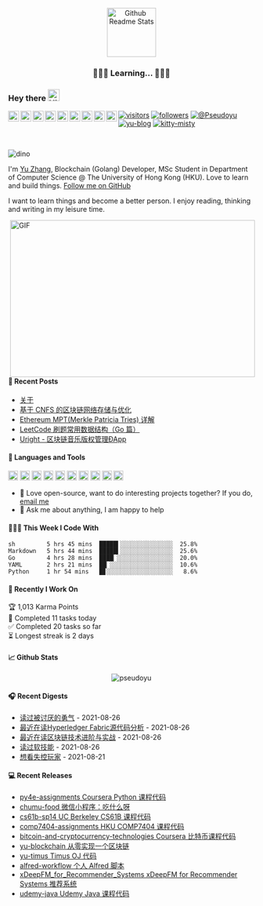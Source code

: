 <p align="center">
 <img width="100px" src="https://cdn.jsdelivr.net/gh/pseudoyu/image_hosting@master/hugo_images/profile_logo.svg" align="center" alt="Github Readme Stats" />
 <h3 align="center">👨🏻‍💻 Learning... 👨🏻‍💻</h3>
</p>

### Hey there <img src='https://cdn.jsdelivr.net/gh/pseudoyu/image_hosting@master/hugo_images/hey.gif' alt='Hi' width="24"/> 
<a href="https://github.com/pseudoyu">
  <img align="left" alt="Yu's LinkdeIn" width="22px" src="https://cdn.jsdelivr.net/npm/simple-icons@3.13.0/icons/github.svg" />
</a>
<a href="https://leetcode-cn.com/u/pseudoyu/">
  <img align="left" alt="Yu's LeetCode" width="22px" src="https://cdn.jsdelivr.net/npm/simple-icons@3.13.0/icons/leetcode.svg" />
</a>
<a href="https://www.linkedin.com/in/pseudoyu/">
  <img align="left" alt="Yu's LinkdeIn" width="22px" src="https://cdn.jsdelivr.net/npm/simple-icons@v3/icons/linkedin.svg" />
</a>
<a href="https://www.coursera.org/user/ffe947f087d1f63b161c3fcb310a6578">
  <img align="left" alt="Yu's Coursera" width="22px" src="https://cdn.jsdelivr.net/npm/simple-icons@3.13.0/icons/coursera.svg"/>
</a>
<a href="https://medium.com/@pseudoyu">
  <img align="left" alt="Yu's Medium" width="22px" src="https://cdn.jsdelivr.net/npm/simple-icons@v3/icons/medium.svg"/>
</a>
<a href="https://www.goodreads.com/user/show/121369734-yu-zhang">
  <img align="left" alt="Yu's Goodreads" width="22px" src="https://cdn.jsdelivr.net/npm/simple-icons@3.13.0/icons/goodreads.svg" />
</a>
<a href="https://www.facebook.com/pseudoyuzhang">
  <img align="left" alt="Yu's Facebook" width="22px" src="https://cdn.jsdelivr.net/npm/simple-icons@3.13.0/icons/facebook.svg"/>
</a>
<a href="https://twitter.com/pseudo_yu">
  <img align="left" alt="Yu's Twitter" width="22px" src="https://cdn.jsdelivr.net/npm/simple-icons@3.13.0/icons/twitter.svg"/>
</a>
<a href="https://www.youtube.com/channel/UCR0O0s303tGBi3P02hstQPA/">
  <img align="left" alt="Yu's YouTube" width="22px" src="https://cdn.jsdelivr.net/npm/simple-icons@3.13.0/icons/youtube.svg"/>
</a>

[![visitors](https://visitor-badge.glitch.me/badge?page_id=pseudoyu.pseudoyu)](https://github.com/pseudoyu)
[![followers](https://img.shields.io/github/followers/pseudoyu?label=Follow)](https://github.com/pseudoyu)
[![@Pseudoyu](https://img.shields.io/badge/weibo-%40Pseudoyu-critical)](https://weibo.com/3675416370/profile)
[![yu-blog](https://img.shields.io/badge/blog-yu-9cf)](https://www.pseudoyu.com)
[![kitty-misty](https://img.shields.io/badge/kitty-misty-pink)](https://www.m1sty.com)

<br />

![dino](https://cdn.jsdelivr.net/gh/pseudoyu/image_hosting@master/hugo_images/dino.gif)

I'm [Yu Zhang](https://www.pseudoyu.com), Blockchain (Golang) Developer, MSc Student in Department of Computer Science @ The University of Hong Kong (HKU). Love to learn and build things. [Follow me on GitHub](https://github.com/pseudoyu)

I want to learn things and become a better person. I enjoy reading, thinking and writing in my leisure time.

  <img align="right" alt="GIF" src="https://cdn.jsdelivr.net/gh/pseudoyu/image_hosting@master/hugo_images/code.gif?raw=true" width="500" height="320" />

#### 📰 Recent Posts

<!-- blog starts -->
* <a href=https://www.pseudoyu.com/zh/about/ target='_blank'>关于</a>
* <a href=https://www.pseudoyu.com/zh/2021/08/20/blockchain_paper_cnfs/ target='_blank'>基于 CNFS 的区块链网络存储与优化</a>
* <a href=https://www.pseudoyu.com/zh/2021/08/16/blockchain_ethereum_mpt/ target='_blank'>Ethereum MPT(Merkle Patricia Tries) 详解</a>
* <a href=https://www.pseudoyu.com/zh/2021/05/29/algorithm_data_structure_go/ target='_blank'>LeetCode 刷题常用数据结构（Go 篇）</a>
* <a href=https://www.pseudoyu.com/zh/2021/05/10/uright_case_study/ target='_blank'>Uright - 区块链音乐版权管理ÐApp</a>
<!-- blog ends -->

#### 🔨 Languages and Tools
<code><img height="20" src="https://cdn.jsdelivr.net/gh/pseudoyu/image_hosting@master/hugo_images/go.png"></code>
<code><img height="20" src="https://cdn.jsdelivr.net/gh/pseudoyu/image_hosting@master/hugo_images/python.png"></code>
<code><img height="20" src="https://cdn.jsdelivr.net/gh/pseudoyu/image_hosting@master/hugo_images/java.png"></code>
<code><img height="20" src="https://cdn.jsdelivr.net/gh/pseudoyu/image_hosting@master/hugo_images/rust.png"></code>
<code><img height="20" src="https://cdn.jsdelivr.net/gh/pseudoyu/image_hosting@master/hugo_images/mysql.png"></code>
<code><img height="20" src="https://cdn.jsdelivr.net/gh/pseudoyu/image_hosting@master/hugo_images/ubuntu.png"></code>
<code><img height="20" src="https://cdn.jsdelivr.net/gh/pseudoyu/image_hosting@master/hugo_images/ethereum.png"></code>
<code><img height="20" src="https://cdn.jsdelivr.net/gh/pseudoyu/image_hosting@master/hugo_images/docker.png"></code>
<code><img height="20" src="https://cdn.jsdelivr.net/gh/pseudoyu/image_hosting@master/hugo_images/git.png"></code>
<code><img height="20" src="https://cdn.jsdelivr.net/gh/pseudoyu/image_hosting@master/hugo_images/vim.png"></code>

- 💼 Love open-source, want to do interesting projects together? If you do, [email me](mailto:pseudoyu@connect.hku.hk)
- 💬 Ask me about anything, I am happy to help

#### 👨🏻‍💻 This Week I Code With
<!-- code_time starts -->

```text
sh         5 hrs 45 mins  █████▍░░░░░░░░░░░░░░░  25.8%
Markdown   5 hrs 44 mins  █████▍░░░░░░░░░░░░░░░  25.6%
Go         4 hrs 28 mins  ████▏░░░░░░░░░░░░░░░░  20.0%
YAML       2 hrs 21 mins  ██▏░░░░░░░░░░░░░░░░░░  10.6%
Python     1 hr 54 mins   █▊░░░░░░░░░░░░░░░░░░░   8.6%
```

<!-- code_time ends -->

#### 🚀 Recently I Work On

<!-- TODO-IST:START -->
🏆  1,013 Karma Points           
🌸  Completed 11 tasks today           
✅  Completed 20 tasks so far           
⏳  Longest streak is 2 days
<!-- TODO-IST:END -->

#### 📈 Github Stats

<p align="center"> <img src="https://yu-readme.vercel.app/api?username=pseudoyu&show_icons=true&theme=gotham" alt="pseudoyu" />

#### 🎧 Recent Digests

<!-- douban starts -->
* <a href='https://book.douban.com/subject/26369699/' target='_blank'>读过被讨厌的勇气</a> - 2021-08-26
* <a href='https://book.douban.com/subject/30485869/' target='_blank'>最近在读Hyperledger Fabric源代码分析</a> - 2021-08-26
* <a href='https://book.douban.com/subject/30177480/' target='_blank'>最近在读区块链技术进阶与实战</a> - 2021-08-26
* <a href='https://book.douban.com/subject/26835090/' target='_blank'>读过软技能</a> - 2021-08-26
* <a href='http://movie.douban.com/subject/30337388/' target='_blank'>想看失控玩家</a> - 2021-08-21
<!-- douban ends -->

#### 💻 Recent Releases

<!-- recent_releases starts -->
* <a href=https://github.com/pseudoyu/py4e-assignments/releases/tag/v1.0.0 target='_blank'>py4e-assignments Coursera Python 课程代码</a>
* <a href=https://github.com/pseudoyu/chumu-food/releases/tag/v1.0.0 target='_blank'>chumu-food 微信小程序：吃什么呀</a>
* <a href=https://github.com/pseudoyu/cs61b-sp14/releases/tag/v0.0.1 target='_blank'>cs61b-sp14 UC Berkeley CS61B 课程代码</a>
* <a href=https://github.com/pseudoyu/comp7404-assignments/releases/tag/v1.0.0 target='_blank'>comp7404-assignments HKU COMP7404 课程代码</a>
* <a href=https://github.com/pseudoyu/bitcoin-and-cryptocurrency-technologies/releases/tag/v0.0.1 target='_blank'>bitcoin-and-cryptocurrency-technologies Coursera 比特币课程代码</a>
* <a href=https://github.com/pseudoyu/yu-blockchain/releases/tag/v1.0.0 target='_blank'>yu-blockchain 从零实现一个区块链</a>
* <a href=https://github.com/pseudoyu/yu-timus/releases/tag/v0.0.1 target='_blank'>yu-timus Timus OJ 代码</a>
* <a href=https://github.com/pseudoyu/alfred-workflow/releases/tag/v0.0.1 target='_blank'>alfred-workflow 个人 Alfred 脚本</a>
* <a href=https://github.com/pseudoyu/xDeepFM_for_Recommender_Systems/releases/tag/v1.0.0 target='_blank'>xDeepFM_for_Recommender_Systems xDeepFM for Recommender Systems 推荐系统</a>
* <a href=https://github.com/pseudoyu/udemy-java/releases/tag/v0.0.1 target='_blank'>udemy-java Udemy Java 课程代码</a>
<!-- recent_releases ends -->